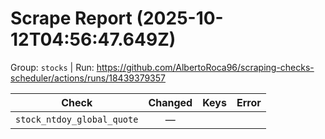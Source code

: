 # Scrape Report (2025-10-12T04:56:47.649Z)

Group: `stocks`  |  Run: https://github.com/AlbertoRoca96/scraping-checks-scheduler/actions/runs/18439379357

| Check | Changed | Keys | Error |
|---|:---:|:--|:--|
| `stock_ntdoy_global_quote` | — |  |  |

